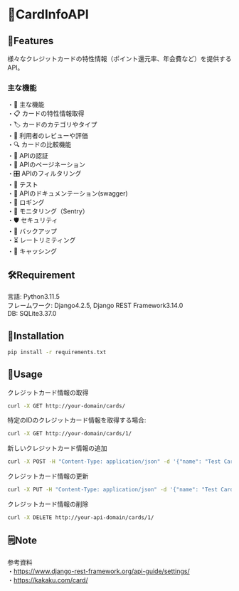 # 🪪CardInfoAPI

## 🌟Features
様々なクレジットカードの特性情報（ポイント還元率、年会費など）を提供するAPI。

### 主な機能
・🎨 主な機能  
・📋 カードの特性情報取得  
・🏷 カードのカテゴリやタイプ  
・🌟 利用者のレビューや評価  
・🔍 カードの比較機能  
・🔐 APIの認証  
・📄 APIのページネーション  
・🎛 APIのフィルタリング  
・🧪 テスト  
・📖 APIのドキュメンテーション(swagger)  
・📝 ロギング  
・🚨 モニタリング（Sentry）  
・🛡 セキュリティ  
・💾 バックアップ  
・⏳ レートリミティング  
・🚀 キャッシング  

## 🛠Requirement
言語: Python3.11.5  
フレームワーク: Django4.2.5, Django REST Framework3.14.0  
DB: SQLite3.37.0

## 🔧Installation
```bash
pip install -r requirements.txt
```

## 🚀Usage
クレジットカード情報の取得
```bash
curl -X GET http://your-domain/cards/
```
特定のIDのクレジットカード情報を取得する場合:
```bash
curl -X GET http://your-domain/cards/1/
```

新しいクレジットカード情報の追加
```bash
curl -X POST -H "Content-Type: application/json" -d '{"name": "Test Card", "point_rate": 1.0, "annual_fee": 10000}' http://your-domain/cards/
```

クレジットカード情報の更新
```bash
curl -X PUT -H "Content-Type: application/json" -d '{"name": "Test Card", "point_rate": 0.5, "annual_fee": 1100}' http://your-domain/cards/1/
```

クレジットカード情報の削除
```bash
curl -X DELETE http://your-api-domain/cards/1/
```

## 🗒Note
参考資料  
・https://www.django-rest-framework.org/api-guide/settings/  
・https://kakaku.com/card/
